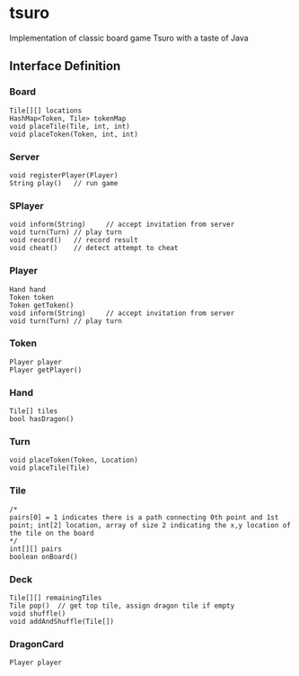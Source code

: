 # tsuro

Implementation of classic board game Tsuro with a taste of Java

## Interface Definition

### Board
```
Tile[][] locations
HashMap<Token, Tile> tokenMap
void placeTile(Tile, int, int)
void placeToken(Token, int, int)
```
### Server
```
void registerPlayer(Player)
String play() 	// run game
```
### SPlayer
```
void inform(String) 	// accept invitation from server
void turn(Turn)	// play turn
void record()	// record result
void cheat()	// detect attempt to cheat
```
### Player
```
Hand hand
Token token
Token getToken()
void inform(String) 	// accept invitation from server
void turn(Turn)	// play turn
```
### Token 
```
Player player
Player getPlayer()
```
### Hand
```
Tile[] tiles
bool hasDragon()
```
### Turn
```
void placeToken(Token, Location)
void placeTile(Tile)
```
### Tile
```
/*
pairs[0] = 1 indicates there is a path connecting 0th point and 1st point; int[2] location, array of size 2 indicating the x,y location of the tile on the board
*/
int[][] pairs 
boolean onBoard()
```
### Deck
```
Tile[][] remainingTiles
Tile pop()	// get top tile, assign dragon tile if empty
void shuffle()
void addAndShuffle(Tile[]) 
```
### DragonCard
```
Player player
```


